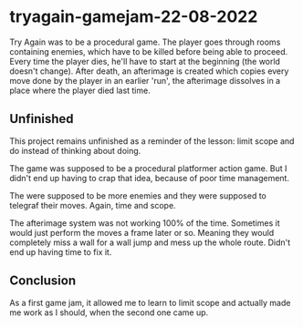 # tryagain-gamejam-22-08-2022
Try Again was to be a procedural game. 
The player goes through rooms containing enemies, which have to be killed 
before being able to proceed. Every time the player dies, 
he'll have to start at the beginning (the world doesn't change). 
After death, an afterimage is created which copies every move done by the player
in an earlier 'run', the afterimage dissolves in a place where the player died last time.

## Unfinished
This project remains unfinished as a reminder of the lesson: limit scope and do instead
of thinking about doing.

The game was supposed to be a procedural platformer action game. But I didn't end up
having to crap that idea, because of poor time management.

The were supposed to be more enemies and they were supposed to telegraf their moves.
Again, time and scope.

The afterimage system was not working 100% of the time. Sometimes it would just perform
the moves a frame later or so. Meaning they would completely miss a wall for a wall jump
and mess up the whole route. Didn't end up having time to fix it.

## Conclusion
As a first game jam, it allowed me to learn to limit scope and actually made me work
as I should, when the second one came up.
